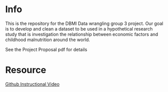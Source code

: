 # Info

This is the repository for the DBMI Data wrangling group 3 project. Our goal is to develop and clean a dataset to be used in a hypothetical research study that is investigation the relationship between economic factors and childhood malnutrition around the world.

See the Project Proposal pdf for details

# Resource

[Github Instructional Video](https://www.youtube.com/watch?v=RGOj5yH7evk)

